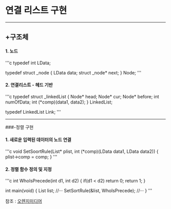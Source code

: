 # 연결 리스트 구현
***
## +구조체   
#### 1. 노드   
'''c
typedef int LData;

typedef struct _node
{
  LData data;
  struct _node* next;
} Node;
'''   
#### 2. 연결리스트 - 헤드 기반   
'''c
typedef struct _linkedList
{
  Node* head;
  Node* cur;
  Node* before;
  int numOfData;
  int (*comp)(data1, data2);
} LinkedList;

typedef LinkedList Link;
'''
***
###-정렬 구현   
#### 1. 새로운 입력된 데이터의 노드 연결   
'''c
void SetSoortRule(List* plist, int (*comp)(LData data1, LData data2))
{
  plist->comp = comp;
}
'''  
#### 2. 정렬 함수 정의 및 지정   
'''c
int WhoIsPrecede(int d1, int d2)
{
  if(d1 < d2)
    return 0;
  return 1;
}

int main(void)
{
  List list;
  //···
  SetSortRule(&list, WhoIsPrecede);
  //···
}
'''

참조 : [오렌지미디어](https://www.orentec.co.kr/)
